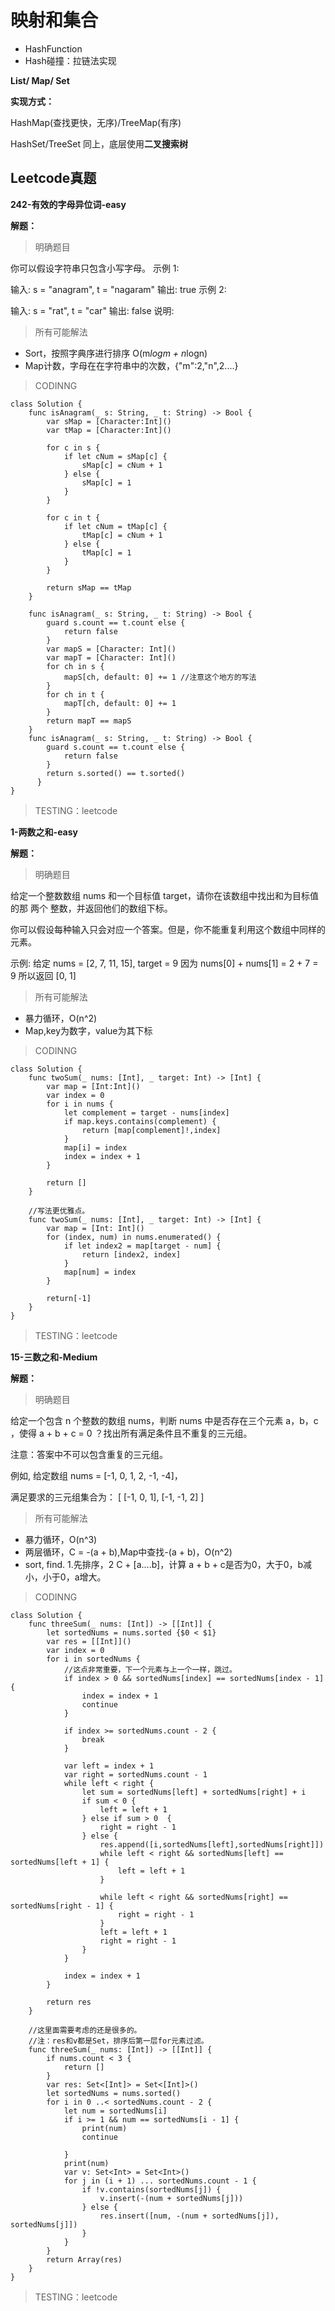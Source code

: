 # 映射和集合

- HashFunction
- Hash碰撞：拉链法实现

**List/ Map/ Set**

**实现方式：**

HashMap(查找更快，无序)/TreeMap(有序)

HashSet/TreeSet  同上，底层使用**二叉搜索树**

## Leetcode真题
**242-有效的字母异位词-easy**

**解题：**
> 明确题目

你可以假设字符串只包含小写字母。
示例 1:

输入: s = "anagram", t = "nagaram"
输出: true
示例 2:

输入: s = "rat", t = "car"
输出: false
说明:

> 所有可能解法
  - Sort，按照字典序进行排序  O(m*logm + n*logn)
  - Map计数，字母在在字符串中的次数，{"m":2,"n",2....}
> CODINNG

```
class Solution {
    func isAnagram(_ s: String, _ t: String) -> Bool {
        var sMap = [Character:Int]()
        var tMap = [Character:Int]()

        for c in s {
            if let cNum = sMap[c] {
                sMap[c] = cNum + 1
            } else {
                sMap[c] = 1
            }
        }

        for c in t {
            if let cNum = tMap[c] {
                tMap[c] = cNum + 1
            } else {
                tMap[c] = 1
            }
        }

        return sMap == tMap
    }

    func isAnagram(_ s: String, _ t: String) -> Bool {
        guard s.count == t.count else {
            return false
        }
        var mapS = [Character: Int]()
        var mapT = [Character: Int]()
        for ch in s {
            mapS[ch, default: 0] += 1 //注意这个地方的写法
        }
        for ch in t {
            mapT[ch, default: 0] += 1
        }
        return mapT == mapS
    }
    func isAnagram(_ s: String, _ t: String) -> Bool {
        guard s.count == t.count else {
            return false
        }
        return s.sorted() == t.sorted()
      }
}
```
> TESTING：leetcode

**1-两数之和-easy**

**解题：**
> 明确题目

给定一个整数数组 nums 和一个目标值 target，请你在该数组中找出和为目标值的那 两个 整数，并返回他们的数组下标。

你可以假设每种输入只会对应一个答案。但是，你不能重复利用这个数组中同样的元素。

示例:
给定 nums = [2, 7, 11, 15], target = 9
因为 nums[0] + nums[1] = 2 + 7 = 9
所以返回 [0, 1]

> 所有可能解法
  - 暴力循环，O(n^2)
  - Map,key为数字，value为其下标

> CODINNG

```
class Solution {
    func twoSum(_ nums: [Int], _ target: Int) -> [Int] {
        var map = [Int:Int]()
        var index = 0
        for i in nums {
            let complement = target - nums[index]
            if map.keys.contains(complement) {
                return [map[complement]!,index]
            }
            map[i] = index
            index = index + 1
        }

        return []
    }

    //写法更优雅点。
    func twoSum(_ nums: [Int], _ target: Int) -> [Int] {
        var map = [Int: Int]()
        for (index, num) in nums.enumerated() {
            if let index2 = map[target - num] {
                return [index2, index]
            }
            map[num] = index
        }

        return[-1]
    }
}

```
> TESTING：leetcode

**15-三数之和-Medium**

**解题：**
> 明确题目

给定一个包含 n 个整数的数组 nums，判断 nums 中是否存在三个元素 a，b，c ，使得 a + b + c = 0 ？找出所有满足条件且不重复的三元组。

注意：答案中不可以包含重复的三元组。

例如, 给定数组 nums = [-1, 0, 1, 2, -1, -4]，

满足要求的三元组集合为：
[
  [-1, 0, 1],
  [-1, -1, 2]
]

> 所有可能解法
  - 暴力循环，O(n^3)
  - 两层循环，C = -(a + b),Map中查找-(a + b)，O(n^2)
  - sort, find. 1.先排序，2 C + [a....b]，计算 a + b + c是否为0，大于0，b减小，小于0，a增大。

> CODINNG

```
class Solution {
    func threeSum(_ nums: [Int]) -> [[Int]] {
        let sortedNums = nums.sorted {$0 < $1}
        var res = [[Int]]()
        var index = 0
        for i in sortedNums {
            //这点非常重要，下一个元素与上一个一样，跳过。
            if index > 0 && sortedNums[index] == sortedNums[index - 1] {
                index = index + 1
                continue
            }

            if index >= sortedNums.count - 2 {
                break
            }

            var left = index + 1
            var right = sortedNums.count - 1
            while left < right {
                let sum = sortedNums[left] + sortedNums[right] + i
                if sum < 0 {
                    left = left + 1
                } else if sum > 0  {
                    right = right - 1
                } else {
                    res.append([i,sortedNums[left],sortedNums[right]])
                    while left < right && sortedNums[left] == sortedNums[left + 1] {
                        left = left + 1
                    }

                    while left < right && sortedNums[right] == sortedNums[right - 1] {
                        right = right - 1
                    }
                    left = left + 1
                    right = right - 1
                }
            }

            index = index + 1
        }

        return res
    }

    //这里面需要考虑的还是很多的。
    //注：res和v都是Set，排序后第一层for元素过滤。
    func threeSum(_ nums: [Int]) -> [[Int]] {
        if nums.count < 3 {
            return []
        }
        var res: Set<[Int]> = Set<[Int]>()
        let sortedNums = nums.sorted()
        for i in 0 ..< sortedNums.count - 2 {
            let num = sortedNums[i]
            if i >= 1 && num == sortedNums[i - 1] {
                print(num)
                continue

            }
            print(num)
            var v: Set<Int> = Set<Int>()
            for j in (i + 1) ... sortedNums.count - 1 {
                if !v.contains(sortedNums[j]) {
                    v.insert(-(num + sortedNums[j]))
                } else {
                    res.insert([num, -(num + sortedNums[j]), sortedNums[j]])
                }
            }
        }
        return Array(res)
    }
}
```
> TESTING：leetcode
